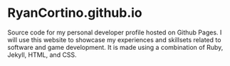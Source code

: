 # RyanCortino.github.io

Source code for my personal developer profile hosted on Github Pages. I will use this website to showcase my experiences and skillsets related to software and game development. It is made using a combination of Ruby, Jekyll, HTML, and CSS.

